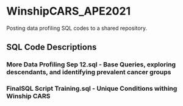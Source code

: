 # WinshipCARS_APE2021
Posting data profiling SQL codes to a shared repository.


## SQL Code Descriptions

### More Data Profiling Sep 12.sql - Base Queries, exploring descendants, and identifying prevalent cancer groups

### FinalSQL Script Training.sql - Unique Conditions withing Winship CARS
